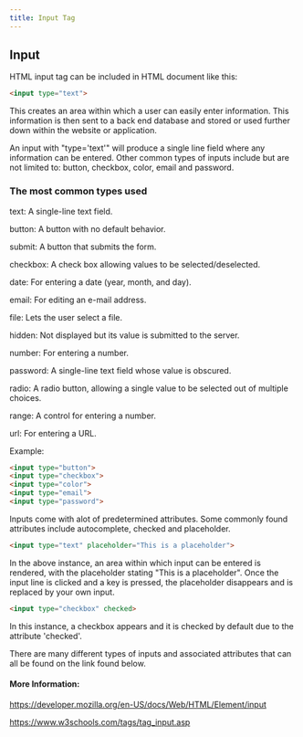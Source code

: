 ```yaml
---
title: Input Tag
---
```

## Input
HTML input tag can be included in HTML document like this:

```html
<input type="text">
```

This creates an area within which a user can easily enter information. This information is then sent to a back end database and stored or used further down within the website or application.

An input with "type='text'" will produce a single line field where any information can be entered. Other common types of inputs include but are not limited to: button, checkbox, color, email and password.

### The most common types used

text: A single-line text field.

button: A button with no default behavior.

submit: A button that submits the form.

checkbox: A check box allowing values to be selected/deselected.

date:  For entering a date (year, month, and day).

email: For editing an e-mail address.

file: Lets the user select a file.

hidden: Not displayed but its value is submitted to the server.

number: For entering a number.

password: A single-line text field whose value is obscured.

radio: A radio button, allowing a single value to be selected out of multiple choices.

range: A control for entering a number.

url: For entering a URL.

Example:
```html
<input type="button">
<input type="checkbox">
<input type="color">
<input type="email">
<input type="password">
```

Inputs come with alot of predetermined attributes.
Some commonly found attributes include autocomplete, checked and placeholder.

```html
<input type="text" placeholder="This is a placeholder">
```
In the above instance, an area within which input can be entered is rendered, with the placeholder stating "This is a placeholder". Once the input line is clicked and a key is pressed, the placeholder disappears and is replaced by your own input.

```html
<input type="checkbox" checked>
```
In this instance, a checkbox appears and it is checked by default due to the attribute 'checked'.

There are many different types of inputs and associated attributes that can all be found on the link found below.

#### More Information:
https://developer.mozilla.org/en-US/docs/Web/HTML/Element/input

https://www.w3schools.com/tags/tag_input.asp
